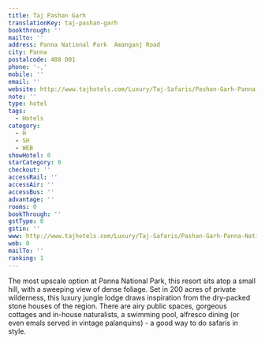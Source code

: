 ```yaml
---
title: Taj Pashan Garh
translationKey: taj-pashan-garh
bookthrough: ''
mailto: ''
address: Panna National Park  Amanganj Road
city: Panna
postalcode: 488 001
phone: '-,'
mobile: ''
email: ''
website: http://www.tajhotels.com/Luxury/Taj-Safaris/Pashan-Garh-Panna-National-Park
note: ''
type: hotel
tags:
  - Hotels
category:
  - H
  - SH
  - WEB
showHotel: 0
starCategory: 0
checkout: ''
accessRail: ''
accessAir: ''
accessBus: ''
advantage: ''
rooms: 0
bookThrough: ''
gstType: 0
gstin: ''
www: http://www.tajhotels.com/Luxury/Taj-Safaris/Pashan-Garh-Panna-National-Park
web: 0
mailTo: ''
ranking: 1
---
```



















The most upscale option at Panna National Park, this resort sits atop a small hill, with a sweeping view of dense foliage. Set in 200 acres of private wilderness, this luxury jungle lodge draws inspiration from the dry-packed stone houses of the region. There are airy public spaces, gorgeous cottages and in-house naturalists, a swimming pool, alfresco dining (or even emals served in vintage palanquins) - a good way to do safaris in style. 